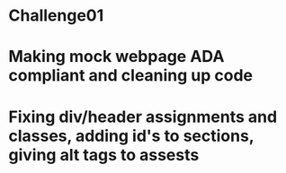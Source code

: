 # Challenge01

# Making mock webpage ADA compliant and cleaning up code

# Fixing div/header assignments and classes, adding id's to sections, giving alt tags to assests